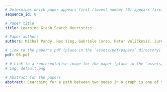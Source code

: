 ```yaml
---
# Determines which paper appears first (lowest number (0) appears first)
sequence_id: 6

# Paper title
title: Learning Graph Search Heuristics

# Paper authors
authors: Michal Pandy, Rex Ying, Gabriele Corso, Petar Veličković, Jure Leskovec, Pietro Liò

# Link to the paper's pdf (place in the `assets/pdf/papers` directory)
pdf: 06.pdf

# # Link to a representative image for the paper (place in the `assets/img/papers` directory)
# img: default.png

# Abstract for the papers
abstract: Searching for a path between two nodes in a graph is one of the most well-studied and fundamental problems in computer science. In numerous domains such as robotics, AI, or biology, practitioners develop search heuristics to accelerate their pathfinding algorithms. However, it is a laborious and complex process to hand-design heuristics based on the problem and the structure of a given use case. Here we present PHIL (Path Heuristic with Imitation Learning), a novel neural architecture and a training algorithm for discovering graph search and navigation heuristics from data by leveraging recent advances in imitation learning and graph representation learning. At training time, we aggregate datasets of search trajectories and ground-truth shortest path distances, which we use to train a specialized graph neural network-based heuristic function using backpropagation through steps of the pathfinding process. Our heuristic function learns graph embeddings useful for inferring node distances, runs in constant time independent of graph sizes, and can be easily incorporated in an algorithm such as A* at test time. Experiments show that PHIL reduces the number of explored nodes compared to state-of-the-art methods on benchmark datasets by 40.8% on average and allows for fast planning in time-critical robotics domains.
---
```

